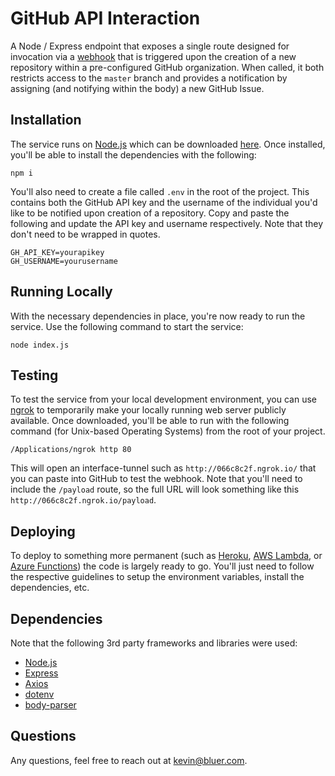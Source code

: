 # GitHub API Interaction

A Node / Express endpoint that exposes a single route designed for invocation via a [webhook](https://en.wikipedia.org/wiki/Webhook) that is triggered upon the creation of a new repository within a pre-configured GitHub organization. When called, it both restricts access to the `master` branch and provides a notification by assigning (and notifying within the body) a new GitHub Issue.

## Installation

The service runs on [Node.js](https://nodejs.org) which can be downloaded [here](https://nodejs.org/en/download/). Once installed, you'll be able to install the dependencies with the following:

```
npm i
```

You'll also need to create a file called `.env` in the root of the project. This contains both the GitHub API key and the username of the individual you'd like to be notified upon creation of a repository. Copy and paste the following and update the API key and username respectively. Note that they don't need to be wrapped in quotes.

```
GH_API_KEY=yourapikey
GH_USERNAME=yourusername
```

## Running Locally

With the necessary dependencies in place, you're now ready to run the service. Use the following command to start the service:

```
node index.js
```

## Testing

To test the service from your local development environment, you can use [ngrok](https://ngrok.com) to temporarily make your locally running web server publicly available. Once downloaded, you'll be able to run with the following command (for Unix-based Operating Systems) from the root of your project.

```
/Applications/ngrok http 80
```

This will open an interface-tunnel such as `http://066c8c2f.ngrok.io/` that you can paste into GitHub to test the webhook. Note that you'll need to include the `/payload` route, so the full URL will look something like this `http://066c8c2f.ngrok.io/payload`.

## Deploying 

To deploy to something more permanent (such as [Heroku](https://www.heroku.com/), [AWS Lambda](https://aws.amazon.com/lambda/), or [Azure Functions](https://azure.microsoft.com/en-us/services/functions/)) the code is largely ready to go. You'll just need to follow the respective guidelines to setup the environment variables, install the dependencies, etc.

## Dependencies

Note that the following 3rd party frameworks and libraries were used:

- [Node.js](https://nodejs.org)
- [Express](https://expressjs.com)
- [Axios](https://www.npmjs.com/package/axios)
- [dotenv](https://www.npmjs.com/package/dotenv)
- [body-parser](https://www.npmjs.com/package/body-parser)

## Questions

Any questions, feel free to reach out at [kevin@bluer.com](kevin@bluer.com).